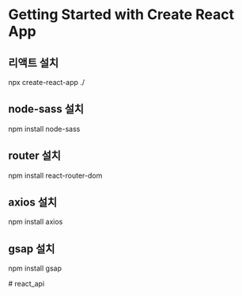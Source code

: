 # Getting Started with Create React App

## 리액트 설치

npx create-react-app ./

## node-sass 설치

npm install node-sass

## router 설치

npm install react-router-dom

<!-- React는 SPA(Single Page Application)입니다. react-router-dom은 SPA에서 화면 전환을 위해 사용하는 모듈입니다. -->

## axios 설치

npm install axios

<!-- Axios는 브라우저, Node.js를 위한 Promise API를 활용하는 HTTP 비동기 통신 라이브러리 아다. 쉽게 말해서 백엔드랑 프론트엔드랑 통신을 쉽게하기 위해 Ajax와 더불어 사용한다. -->

## gsap 설치

npm install gsap

<!-- GSAP란? The GreenSock Animation Platform (줄여서 GSAP)는 프론트엔드 개발자와 디자이너들이 쉽게 사용할 수 있는 아주 강력한 타임라인기반의 애니메이션 자바스크립트 라이브러리 입니다. -->
#   r e a c t _ a p i  
 